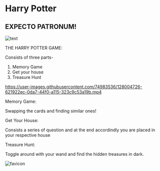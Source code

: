 # Harry Potter


## EXPECTO PATRONUM!

![text](https://user-images.githubusercontent.com/74983536/128005620-f7f44ba5-14d7-4329-abe4-0da9c93137e1.png)

THE HARRY POTTER GAME:

Consists of three parts-
1. Memory Game
2. Get your house
3. Treasure Hunt

https://user-images.githubusercontent.com/74983536/128004726-621922ec-0da7-44f0-a115-323c9c53a19b.mp4

Memory Game:

Swapping the cards and finding similar ones!


Get Your House:

Consists a series of question and at the end accordindly you are placed in your respective house


Treasure Hunt:

Toggle around with your wand and find the hidden treasures in dark.

![favicon](https://user-images.githubusercontent.com/74983536/128006266-426d2da9-b975-4d66-9327-46d9fcb464aa.png)

